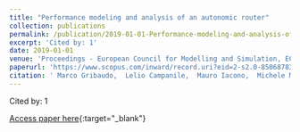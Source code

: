 ```yaml
---
title: "Performance modeling and analysis of an autonomic router"
collection: publications
permalink: /publication/2019-01-01-Performance-modeling-and-analysis-of-an-autonomic-router
excerpt: 'Cited by: 1'
date: 2019-01-01
venue: 'Proceedings - European Council for Modelling and Simulation, ECMS'
paperurl: 'https://www.scopus.com/inward/record.uri?eid=2-s2.0-85068783386&doi=10.7148%2f2019-0441&partnerID=40&md5=acf155e8b6daa14034e09fc9ca2c5931'
citation: ' Marco Gribaudo,  Lelio Campanile,  Mauro Iacono,  Michele Mastroianni, &quot;Performance modeling and analysis of an autonomic router.&quot; Proceedings - European Council for Modelling and Simulation, ECMS, 2019.'
---
```

Cited by: 1

[Access paper here](https://www.scopus.com/inward/record.uri?eid=2-s2.0-85068783386&doi=10.7148%2f2019-0441&partnerID=40&md5=acf155e8b6daa14034e09fc9ca2c5931){:target="_blank"}
